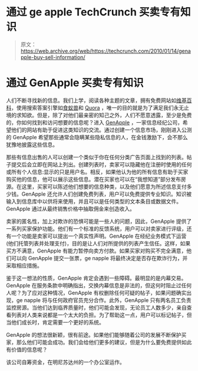# 通过 ge apple TechCrunch 买卖专有知识

> 原文：<https://web.archive.org/web/https://techcrunch.com/2010/01/14/genapple-buy-sell-information/>

# 通过 GenApple 买卖专有知识

人们不断寻找新的信息。我们上学，阅读各种主题的文章，拥有免费网站如[维基百科](https://web.archive.org/web/20221006210033/http://wikipedia.org/)，使用搜索答案引擎如[食蚁兽](https://web.archive.org/web/20221006210033/http://vark.com/)和 [Quora](https://web.archive.org/web/20221006210033/http://www.quora.com/) ，唯一的目的就是为了满足我们永无止境的求知欲。但是，除了对他们最亲密的知己之外，人们不愿意透露，至少是免费的，你如何找到和访问想要的信息呢？进入 [GenApple](https://web.archive.org/web/20221006210033/https://www.genapple.com/) ，一家信息经纪公司，希望他们的网站有助于促进这类知识的交流。通过创建一个信息市场，刚刚进入公测的 GenApple 希望那些通常会隐瞒某些隐私信息的人，在金钱激励下，会不那么犹豫地披露这些信息。

那些有信息出售的人可以创建一个类似于你在任何分类广告页面上找到的列表。帖子提交后会立即在网站上列出。创建列表时，卖家可以隐藏他在注册时使用的任何或所有个人信息:显示的只是用户名。相反，如果他认为他的所有信息有助于买家购买他的信息，他可以展示这些信息。潜在买家也可以在“我想知道”部分发布房源。在这里，买家可以陈述他们想要的信息种类，以及他们愿意为所述信息支付多少钱。GenApple 还允许人们创建免费列表，用户可以免费提供专业知识。知识被输入到信息库中以供将来使用，并且可以是任何类型的文本条目或数据文件。GenApple 通过从最终销售价格中抽取佣金来创造收入。

卖家的匿名性，加上对欺诈的恐惧可能是一些人的问题，因此，GenApple 提供了一系列买家保护功能。他们有一个标准的反馈系统，用户可以对卖家进行评级，还有一个功能是卖家可以提出一个真实性声明。GenApple 在经纪业务模式下运营(他们托管列表并处理支付)，目的是让人们对所提供的列表产生信任。这样，如果买方不满意，GenApple 有能力暂停向卖方付款。如果买家对购买不完全满意，他们可以向 GenApple 提交一张票，ge napple 将最终决定是否存在欺诈行为，并采取相应措施。

鉴于这一想法的性质，GenApple 肯定会遇到一些障碍。最明显的是内幕交易。GenApple 在服务条款中明确指出，交换内幕信息是非法的，但这何时阻止过任何人呢？为了应对这种情况，GenApple 有权删除任何可疑的帖子，如果问题确实出现，ge napple 将与任何政府官员充分合作。此外，GenApple 只有两名员工负责监控房源。当他们达到临界质量时，他们可能会发现，无论员工人数多少，亲自查看列表对人类来说都是一个太大的负担。为了帮助这一点，用户可以标记帖子，但当他们成长时，肯定需要一个更好的系统。

GenApple 的想法很新颖，很有前途。如果他们能够随着公司的发展不断保护买家，那么他们可能会成功。我们会给他们更多的建议，但是为什么要免费提供如此有价值的信息呢？

该公司自筹资金，在明尼苏达州的一个办公室运作。
